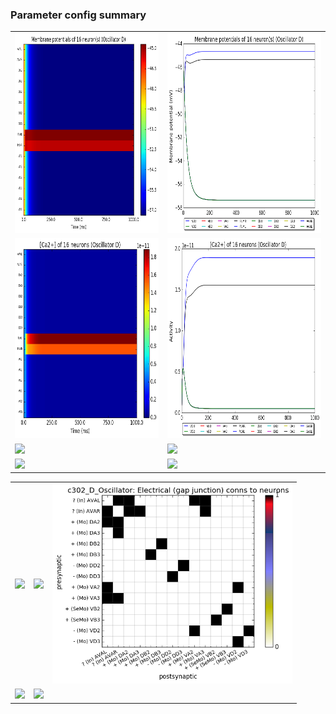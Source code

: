 ### Parameter config summary 
<table>

<tr>
  <td><a href="neurons_D_Oscillator.png"/><img alt=" " src="neurons_D_Oscillator.png" height="320"/></a></td>
  <td><a href="traces_neuron_Oscillator_D.png"/><img alt=" " src="traces_neuron_Oscillator_D.png" height="320"/></a></td>
</tr>

<tr>
  <td><a href="neuron_activity_D_Oscillator.png"/><img alt=" " src="neuron_activity_D_Oscillator.png" height="320"/></a></td>
  <td><a href="traces_neuron_activity_Oscillator_D.png"/><img alt=" " src="traces_neuron_activity_Oscillator_D.png" height="320"/></a></td>
</tr>

<tr>
  <td><a href="muscles_D_Oscillator.png"/><img alt=" " src="muscles_D_Oscillator.png" height="320"/></a></td>
  <td><a href="traces_muscles_Oscillator_D.png"/><img alt=" " src="traces_muscles_Oscillator_D.png" height="320"/></a></td>
</tr>

<tr>
  <td><a href="muscle_activity_D_Oscillator.png"/><img alt=" " src="muscle_activity_D_Oscillator.png" height="320"/></a></td>
  <td><a href="traces_muscles_activity_Oscillator_D.png"/><img alt=" " src="traces_muscles_activity_Oscillator_D.png" height="320"/></a></td>
</tr>
</table>
<table>

<tr><td><a href="c302_D_Oscillator_exc_to_neurons.png"/><img alt=" " src="c302_D_Oscillator_exc_to_neurons.png" height="320"/></a></td>

  <td><a href="c302_D_Oscillator_inh_to_neurons.png"/><img alt=" " src="c302_D_Oscillator_inh_to_neurons.png" height="320"/></a></td>

  <td><a href="c302_D_Oscillator_elec_to_neurons.png"/><img alt=" " src="c302_D_Oscillator_elec_to_neurons.png" height="320"/></a></td></tr>

<tr><td><a href="c302_D_Oscillator_exc_to_muscles.png"/><img alt=" " src="c302_D_Oscillator_exc_to_muscles.png" height="320"/></a></td>

  <td><a href="c302_D_Oscillator_inh_to_muscles.png"/><img alt=" " src="c302_D_Oscillator_inh_to_muscles.png" height="320"/></a></td></tr>
</table>
